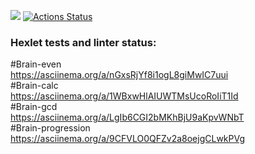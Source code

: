 <a href="https://codeclimate.com/github/9lceHb/frontend-project-44/maintainability"><img src="https://api.codeclimate.com/v1/badges/cc96e54550ae9ba358fa/maintainability" /></a>
[![Actions Status](https://github.com/9lceHb/frontend-project-44/workflows/hexlet-check/badge.svg)](https://github.com/9lceHb/frontend-project-44/actions)
### Hexlet tests and linter status:
#Brain-even  
https://asciinema.org/a/nGxsRjYf8i1ogL8giMwIC7uui  
#Brain-calc  
https://asciinema.org/a/1WBxwHlAIUWTMsUcoRoIiT1Id  
#Brain-gcd  
https://asciinema.org/a/LgIb6CGI2bMKhBjU9aKpvWNbT  
#Brain-progression  
https://asciinema.org/a/9CFVLO0QFZv2a8oejgCLwkPVg  
